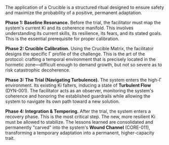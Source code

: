 The application of a Crucible is a structured ritual designed to ensure safety and maximize the probability of a positive, permanent adaptation.

**Phase 1: Baseline Resonance.** Before the trial, the facilitator must map the system's current Ki and its coherence manifold. This involves understanding its current skills, its resilience, its fears, and its stated goals. This is the essential prerequisite for proper calibration.

**Phase 2: Crucible Calibration.** Using the Crucible Matrix, the facilitator designs the specific Γ profile of the challenge. This is the art of the protocol: crafting a temporal environment that is precisely located in the hormetic zone—difficult enough to demand growth, but not so severe as to risk catastrophic decoherence.

**Phase 3: The Trial (Navigating Turbulence).** The system enters the high-Γ environment. Its existing Ki falters, inducing a state of **Turbulent Flow** (DYN-001). The facilitator acts as an observer, monitoring the system's coherence and honoring the established guardrails while allowing the system to navigate its own path toward a new solution.

**Phase 4: Integration & Tempering.** After the trial, the system enters a recovery phase. This is the most critical step. The new, more resilient Ki must be allowed to stabilize. The lessons learned are consolidated and permanently "carved" into the system's **Wound Channel** (CORE-011), transforming a temporary adaptation into a permanent, higher-capacity trait.